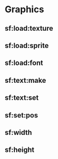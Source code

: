# Graphics

## sf:load:texture

## sf:load:sprite

## sf:load:font

## sf:text:make

## sf:text:set

## sf:set:pos

## sf:width

## sf:height